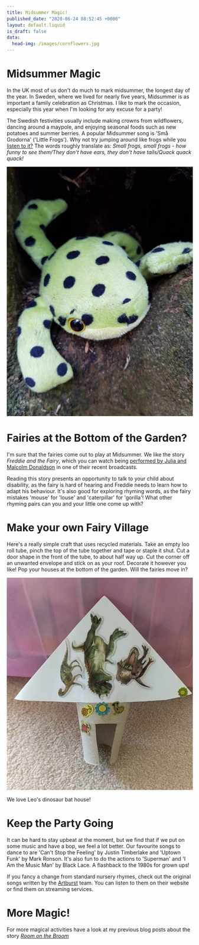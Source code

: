 ```yaml
---
title: Midsummer Magic!
published_date: "2020-06-24 08:52:45 +0000"
layout: default.liquid
is_draft: false
data:
  head-img: /images/cornflowers.jpg
---
```

# Midsummer Magic

In the UK most of us don't do much to mark midsummer, the longest day of the year. In Sweden, where we lived for nearly five years, Midsummer is as important a family celebration as Christmas. I like to mark the occasion, especially this year when I'm looking for any excuse for a party! 

The Swedish festivities usually include making crowns from wildflowers, dancing around a maypole, and enjoying seasonal foods such as new potatoes and summer berries. A popular Midsummer song is 'Små Grodorna' ('Little Frogs'). Why not try jumping around like frogs while you [listen to it?](https://www.youtube.com/watch?v=GZcJWebhbMk) The words roughly translate as: *Small frogs, small frogs - how funny to see them/They don't have ears, they don't have tails/Quack quack quack!*

![](/images/frogtoy.jpg)

# Fairies at the Bottom of the Garden?

I'm sure that the fairies come out to play at Midsummer. We like the story *Freddie and the Fairy*, which you can watch being [performed by Julia and Malcolm Donaldson](https://www.facebook.com/watch/?v=608901193058256) in one of their recent broadcasts.

Reading this story presents an opportunity to talk to your child about disability, as the fairy is hard of hearing and Freddie needs to learn how to adapt his behaviour. It's also good for exploring rhyming words, as the fairy mistakes 'mouse' for 'louse' and 'caterpillar' for 'gorilla'! What other rhyming pairs can you and your little one come up with?

# Make your own Fairy Village

Here's a really simple craft that uses recycled materials. Take an empty loo roll tube, pinch the top of the tube together and tape or staple it shut. Cut a door shape in the front of the tube, to about half way up. Cut the corner off an unwanted envelope and stick on as your roof. Decorate it however you like! Pop your houses at the bottom of the garden. Will the fairies move in?

![](/images/dinohouse.jpg)

We love Leo's dinosaur bat house! 

# Keep the Party Going

It can be hard to stay upbeat at the moment, but we find that if we put on some music and have a bop, we feel a lot better. Our favourite songs to dance to are 'Can't Stop the Feeling' by Justin Timberlake and 'Uptown Funk' by Mark Ronson. It's also fun to do the actions to 'Superman' and 'I Am the Music Man' by Black Lace. A flashback to the 1980s for grown ups! 

If you fancy a change from standard nursery rhymes, check out the original songs written by the [Artburst](https://www.artburst.co.uk/songs/) team. You can listen to them on their website or find them on streaming services. 

# More Magic!

For more magical activities have a look at my previous blog posts about the story [*Room on the Broom*](https://wildberrywood.co.uk/posts/2020-04-08-rotb.html)


